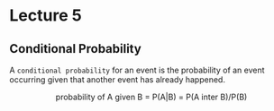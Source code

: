 # Lecture 5
## Conditional Probability
A `conditional probability` for an event is the probability of an event occurring given that another event has already happened.
<center>
probability of A given B = P(A|B) = P(A inter B)/P(B)
</center>
